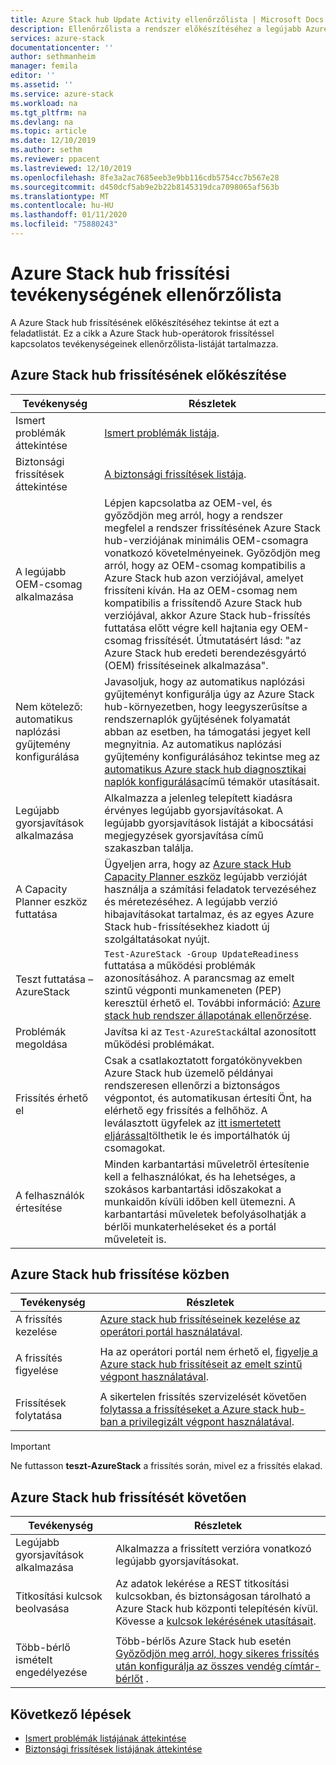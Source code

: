 ```yaml
---
title: Azure Stack hub Update Activity ellenőrzőlista | Microsoft Docs
description: Ellenőrzőlista a rendszer előkészítéséhez a legújabb Azure Stack hub-frissítéshez.
services: azure-stack
documentationcenter: ''
author: sethmanheim
manager: femila
editor: ''
ms.assetid: ''
ms.service: azure-stack
ms.workload: na
ms.tgt_pltfrm: na
ms.devlang: na
ms.topic: article
ms.date: 12/10/2019
ms.author: sethm
ms.reviewer: ppacent
ms.lastreviewed: 12/10/2019
ms.openlocfilehash: 8fe3a2ac7685eeb3e9bb116cdb5754cc7b567e28
ms.sourcegitcommit: d450dcf5ab9e2b22b8145319dca7098065af563b
ms.translationtype: MT
ms.contentlocale: hu-HU
ms.lasthandoff: 01/11/2020
ms.locfileid: "75880243"
---
```

# <a name="azure-stack-hub-update-activity-checklist"></a>Azure Stack hub frissítési tevékenységének ellenőrzőlista

A Azure Stack hub frissítésének előkészítéséhez tekintse át ezt a feladatlistát. Ez a cikk a Azure Stack hub-operátorok frissítéssel kapcsolatos tevékenységeinek ellenőrzőlista-listáját tartalmazza.

## <a name="prepare-for-azure-stack-hub-update"></a>Azure Stack hub frissítésének előkészítése

| Tevékenység                     | Részletek                                                   |
|------------------------------|-----------------------------------------------------------|
| Ismert problémák áttekintése     | [Ismert problémák listája](known-issues.md).                |
| Biztonsági frissítések áttekintése | [A biztonsági frissítések listája](release-notes-security-updates.md).      |
| A legújabb OEM-csomag alkalmazása | Lépjen kapcsolatba az OEM-vel, és győződjön meg arról, hogy a rendszer megfelel a rendszer frissítésének Azure Stack hub-verziójának minimális OEM-csomagra vonatkozó követelményeinek. Győződjön meg arról, hogy az OEM-csomag kompatibilis a Azure Stack hub azon verziójával, amelyet frissíteni kíván. Ha az OEM-csomag nem kompatibilis a frissítendő Azure Stack hub verziójával, akkor Azure Stack hub-frissítés futtatása előtt végre kell hajtania egy OEM-csomag frissítését. Útmutatásért lásd: "az Azure Stack hub eredeti berendezésgyártó (OEM) frissítéseinek alkalmazása". |
| Nem kötelező: automatikus naplózási gyűjtemény konfigurálása | Javasoljuk, hogy az automatikus naplózási gyűjteményt konfigurálja úgy az Azure Stack hub-környezetben, hogy leegyszerűsítse a rendszernaplók gyűjtésének folyamatát abban az esetben, ha támogatási jegyet kell megnyitnia. Az automatikus naplózási gyűjtemény konfigurálásához tekintse meg az [automatikus Azure stack hub diagnosztikai naplók konfigurálása](azure-stack-configure-automatic-diagnostic-log-collection.md)című témakör utasításait. |
| Legújabb gyorsjavítások alkalmazása | Alkalmazza a jelenleg telepített kiadásra érvényes legújabb gyorsjavításokat. A legújabb gyorsjavítások listáját a kibocsátási megjegyzések gyorsjavítása című szakaszban találja. |
| A Capacity Planner eszköz futtatása | Ügyeljen arra, hogy az [Azure stack Hub Capacity Planner eszköz](azure-stack-capacity-planning-overview.md) legújabb verzióját használja a számítási feladatok tervezéséhez és méretezéséhez. A legújabb verzió hibajavításokat tartalmaz, és az egyes Azure Stack hub-frissítésekhez kiadott új szolgáltatásokat nyújt. |
| Teszt futtatása – AzureStack | `Test-AzureStack -Group UpdateReadiness` futtatása a működési problémák azonosításához. A parancsmag az emelt szintű végponti munkameneten (PEP) keresztül érhető el. További információ: [Azure stack hub rendszer állapotának ellenőrzése](azure-stack-diagnostic-test.md). |
| Problémák megoldása | Javítsa ki az `Test-AzureStack`által azonosított működési problémákat. |
| Frissítés érhető el | Csak a csatlakoztatott forgatókönyvekben Azure Stack hub üzemelő példányai rendszeresen ellenőrzi a biztonságos végpontot, és automatikusan értesíti Önt, ha elérhető egy frissítés a felhőhöz. A leválasztott ügyfelek az [itt ismertetett eljárással](azure-stack-apply-updates.md)tölthetik le és importálhatók új csomagokat. |
| A felhasználók értesítése | Minden karbantartási műveletről értesítenie kell a felhasználókat, és ha lehetséges, a szokásos karbantartási időszakokat a munkaidőn kívüli időben kell ütemezni. A karbantartási műveletek befolyásolhatják a bérlői munkaterheléseket és a portál műveleteit is. |

## <a name="during-azure-stack-hub-update"></a>Azure Stack hub frissítése közben

| Tevékenység | Részletek |
|--------------------|------------------------------------------------------------------------------------------------------|
| A frissítés kezelése |[Azure stack hub frissítéseinek kezelése az operátori portál használatával](azure-stack-updates.md). |
|  |  |
| A frissítés figyelése | Ha az operátori portál nem érhető el, [figyelje a Azure stack hub frissítéseit az emelt szintű végpont használatával](azure-stack-monitor-update.md). |
|  |  |
| Frissítések folytatása | A sikertelen frissítés szervizelését követően [folytassa a frissítéseket a Azure stack hub-ban a privilegizált végpont használatával](azure-stack-monitor-update.md). |

> [!IMPORTANT]  
> Ne futtasson **teszt-AzureStack** a frissítés során, mivel ez a frissítés elakad.

## <a name="after-azure-stack-hub-update"></a>Azure Stack hub frissítését követően

| Tevékenység | Részletek |
|--------------------------|----------------------------------------------------------------------------------------------------------------------------------------------------------------|
| Legújabb gyorsjavítások alkalmazása | Alkalmazza a frissített verzióra vonatkozó legújabb gyorsjavításokat. |
| Titkosítási kulcsok beolvasása | Az adatok lekérése a REST titkosítási kulcsokban, és biztonságosan tárolható a Azure Stack hub központi telepítésén kívül. Kövesse a [kulcsok lekérésének utasításait](azure-stack-security-bitlocker.md). |
|  |  |
| Több-bérlő ismételt engedélyezése | Több-bérlős Azure Stack hub esetén [Győződjön meg arról, hogy sikeres frissítés után konfigurálja az összes vendég címtár-bérlőt](azure-stack-enable-multitenancy.md#configure-guest-directory) . |

## <a name="next-steps"></a>Következő lépések

- [Ismert problémák listájának áttekintése](known-issues.md)
- [Biztonsági frissítések listájának áttekintése](release-notes-security-updates.md)
